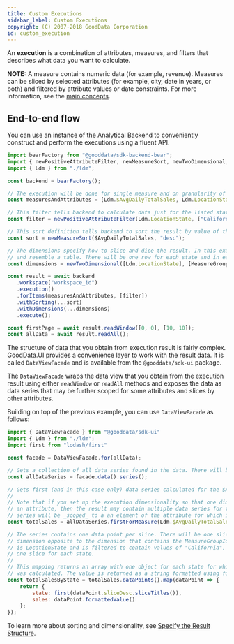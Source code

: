 ```yaml
---
title: Custom Executions
sidebar_label: Custom Executions
copyright: (C) 2007-2018 GoodData Corporation
id: custom_execution
---
```


An **execution** is a combination of attributes, measures, and filters that describes what data you want to calculate.

**NOTE:** A measure contains numeric data (for example, revenue). Measures can be sliced by selected attributes (for example, city, date in years, or both) and filtered by attribute values or date constraints. For more information, see the [main concepts](02_start__execution_model.md).

## End-to-end flow

You can use an instance of the Analytical Backend to conveniently construct and perform the executions using a fluent API.

```javascript
import bearFactory from "@gooddata/sdk-backend-bear";
import { newPositiveAttributeFilter, newMeasureSort, newTwoDimensional, MeasureGroupIdentifier } from "@gooddata/sdk-model";
import { Ldm } from "./ldm";

const backend = bearFactory();

// The execution will be done for single measure and on granularity of single attribute.
const measuresAndAttributes = [Ldm.$AvgDailyTotalSales, Ldm.LocationState];

// This filter tells backend to calculate data just for the listed states.
const filter = newPositiveAttributeFilter(Ldm.LocationState, ["California", "Texas", "Oregon"])

// This sort definition tells backend to sort the result by value of the $AvgDailyTotalSales
const sort = newMeasureSort($AvgDailyTotalSales, "desc");

// The dimensions specify how to slice and dice the result. In this example the result will be two dimensional
// and resemble a table. There will be one row for each state and in each row there will be one columns for measure.
const dimensions = newTwoDimensional([Ldm.LocationState], [MeasureGroupIdentifier]);

const result = await backend
   .workspace("workspace_id")
   .execution()
   .forItems(measuresAndAttributes, [filter])
   .withSorting(...sort)
   .withDimensions(...dimensions)
   .execute();

const firstPage = await result.readWindow([0, 0], [10, 10]);
const allData = await result.readAll();
```

The structure of data that you obtain from execution result is fairly complex. GoodData.UI provides a convenience
layer to work with the result data. It is called `DataViewFacade` and is available from the `@gooddata/sdk-ui` package. 

The `DataViewFacade` wraps the data view that you obtain from the execution result using either `readWindow` or `readAll` methods 
and exposes the data as data series that may be further scoped for some attributes and slices by other attributes.

Building on top of the previous example, you can use `DataViewFacade` as follows:

```javascript
import { DataViewFacade } from "@gooddata/sdk-ui"
import { Ldm } from "./ldm";
import first from "lodash/first"

const facade = DataViewFacade.for(allData);

// Gets a collection of all data series found in the data. There will be exactly one series for the $AvgDailyTotalSales
const allDataSeries = facade.data().series();

// Gets first (and in this case only) data series calculated for the $AvgDailyTotalSales measure. 
// 
// Note that if you set up the execution dimensionality so that one dimension contains both MeasureGroupIdentifier and 
// an attribute, then the result may contain multiple data series for the $AvgDailyTotalSales. Each of the data 
// series will be _scoped_ to a an element of the attribute for which it was calculated.
const totalSales = allDataSeries.firstForMeasure(Ldm.$AvgDailyTotalSales);

// The series contains one data point per slice. There will be one slice for each attribute element in the
// dimension opposite to the dimension that contains the MeasureGroupIdentifier. In this case that attribute
// is LocationState and is filtered to contain values of "California", "Texas" and "Oregon". There will be
// one slice for each state.
//
// This mapping returns an array with one object for each state for which the value of the $AvgDailyTotalSales measure
// was calculated. The value is returned as a string formatted using format string defined for the measure.
const totalSalesByState = totalSales.dataPoints().map(dataPoint => {
    return {
        state: first(dataPoint.sliceDesc.sliceTitles()),
        sales: dataPoint.formattedValue()
    };
});

```

To learn more about sorting and dimensionality, see [Specify the Result Structure](50_custom__result.md).
